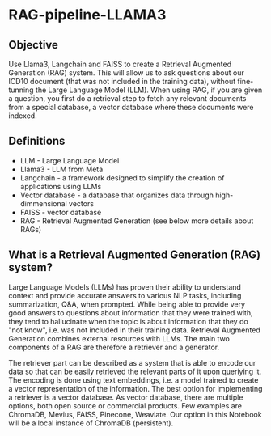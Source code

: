 # RAG-pipeline-LLAMA3

## Objective

Use Llama3, Langchain and FAISS to create a Retrieval Augmented Generation (RAG) system. This will allow us to ask questions about our ICD10 document (that was not included in the training data), without fine-tunning the Large Language Model (LLM).
When using RAG, if you are given a question, you first do a retrieval step to fetch any relevant documents from a special database, a vector database where these documents were indexed. 

## Definitions

* LLM - Large Language Model  
* Llama3 - LLM from Meta 
* Langchain - a framework designed to simplify the creation of applications using LLMs
* Vector database - a database that organizes data through high-dimmensional vectors  
* FAISS - vector database  
* RAG - Retrieval Augmented Generation (see below more details about RAGs)


## What is a Retrieval Augmented Generation (RAG) system?

Large Language Models (LLMs) has proven their ability to understand context and provide accurate answers to various NLP tasks, including summarization, Q&A, when prompted. While being able to provide very good answers to questions about information that they were trained with, they tend to hallucinate when the topic is about information that they do "not know", i.e. was not included in their training data. Retrieval Augmented Generation combines external resources with LLMs. The main two components of a RAG are therefore a retriever and a generator.  
 
The retriever part can be described as a system that is able to encode our data so that can be easily retrieved the relevant parts of it upon queriying it. The encoding is done using text embeddings, i.e. a model trained to create a vector representation of the information. The best option for implementing a retriever is a vector database. As vector database, there are multiple options, both open source or commercial products. Few examples are ChromaDB, Mevius, FAISS, Pinecone, Weaviate. Our option in this Notebook will be a local instance of ChromaDB (persistent).
